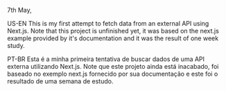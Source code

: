 7th May,

US-EN
This is my first attempt to fetch data from an external API using Next.js.
Note that this project is unfinished yet, it was based on the next.js example provided by it's documentation and it was the result of one week study.

PT-BR
Esta é a minha primeira tentativa de buscar dados de uma API externa utilizando Next.js.
Note que este projeto ainda está inacabado, foi baseado no exemplo next.js fornecido por sua documentação e este foi o resultado de uma semana de estudo.
